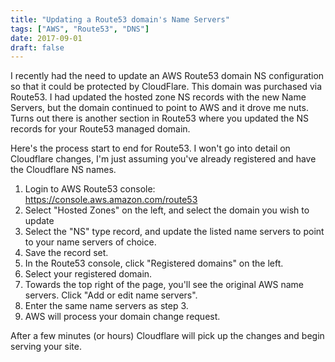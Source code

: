 ```yaml
---
title: "Updating a Route53 domain's Name Servers"
tags: ["AWS", "Route53", "DNS"]
date: 2017-09-01
draft: false
---
```


I recently had the need to update an AWS Route53 domain NS configuration so that it could be protected by CloudFlare. This domain was purchased via Route53. I had updated the hosted zone NS records with the new Name Servers, but the domain continued to point to AWS and it drove me nuts. Turns out there is another section in Route53 where you updated the NS records for your Route53 managed domain.

Here's the process start to end for Route53. I won't go into detail on Cloudflare changes, I'm just assuming you've already registered and have the Cloudflare NS names.

1. Login to AWS Route53 console: https://console.aws.amazon.com/route53
2. Select "Hosted Zones" on the left, and select the domain you wish to update
3. Select the "NS" type record, and update the listed name servers to point to your name servers of choice.
4. Save the record set.
5. In the Route53 console, click "Registered domains" on the left.
6. Select your registered domain.
7. Towards the top right of the page, you'll see the original AWS name servers. Click "Add or edit name servers".
8. Enter the same name servers as step 3.
9. AWS will process your domain change request.

After a few minutes (or hours) Cloudflare will pick up the changes and begin serving your site.